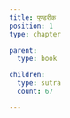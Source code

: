```yaml
---
title: पुण्डरीक
position: 1
type: chapter

parent:
  type: book

children:
  type: sutra
  count: 67

---
```

